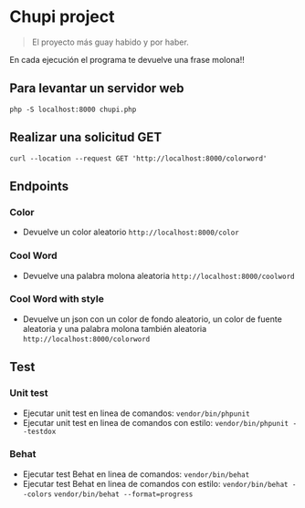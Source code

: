 # Chupi project

> El proyecto más guay habido y por haber.

En cada ejecución el programa te devuelve una frase molona!!

## Para levantar un servidor web
``
php -S localhost:8000 chupi.php
``

## Realizar una solicitud GET
``
curl --location --request GET 'http://localhost:8000/colorword'
``

## Endpoints 
### Color
- Devuelve un color aleatorio
``
http://localhost:8000/color
``
### Cool Word
- Devuelve una palabra molona aleatoria
``
http://localhost:8000/coolword
``
### Cool Word with style
- Devuelve un json con un color de fondo aleatorio, un color de fuente aleatoria y una palabra molona también aleatoria
``
http://localhost:8000/colorword
``

## Test
### Unit test
- Ejecutar unit test en linea de comandos:
``
vendor/bin/phpunit
``
- Ejecutar unit test en linea de comandos con estilo:
``
vendor/bin/phpunit --testdox
``

### Behat
- Ejecutar test Behat en linea de comandos:
``
vendor/bin/behat
``
- Ejecutar test Behat en linea de comandos con estilo:
``
vendor/bin/behat --colors
``
``
vendor/bin/behat --format=progress
``